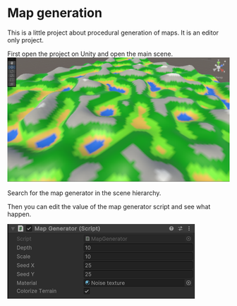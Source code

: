 # Map generation

This is a little project about procedural generation of maps.
It is an editor only project. 


First open the project on Unity and open the main scene.
![png](Screenshots/mainScene.png)

Search for the map generator in the scene hierarchy.

Then you can edit the value of the map generator script and see what happen.

![png](Screenshots/MapGenerator.png)